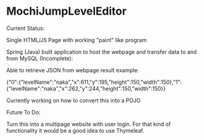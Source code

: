# MochiJumpLevelEditor

Current Status:

Single HTML/JS Page with working "paint" like program

Spring (Java) built application to host the webpage and transfer data to and from MySQL (Incomplete):

Able to retrieve JSON from webpage result example:

{"0":{"levelName":"naka","x":611,"y":195,"height":150,"width":150},"1":{"levelName":"naka","x":262,"y":244,"height":150,"width":150}}

Currently working on how to convert this into a POJO


Future To Do:

Turn this into a multipage website with user login. For that kind of functionality it would be a good idea to use Thymeleaf.
